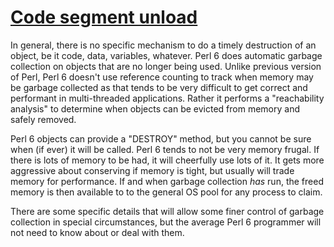 [1]: https://rosettacode.org/wiki/Code_segment_unload

# [Code segment unload][1]

In general, there is no specific mechanism to do a timely destruction of an object, be it code, data, variables, whatever. Perl 6 does automatic garbage collection on objects that are no longer being used. Unlike previous version of Perl, Perl 6 doesn't use reference counting to track when memory may be garbage collected as that tends to be very difficult to get correct and performant in multi-threaded applications. Rather it performs a "reachability analysis" to determine when objects can be evicted from memory and safely removed.



Perl 6 objects can provide a "DESTROY" method, but you cannot be sure when (if ever) it will be called. Perl 6 tends to not be very memory frugal. If there is lots of memory to be had, it will cheerfully use lots of it. It gets more aggressive about conserving if memory is tight, but usually will trade memory for performance. If and when garbage collection *has* run, the freed memory is then available to to the general OS pool for any process to claim.



There are some specific details that will allow some finer control of garbage collection in special circumstances, but the average Perl 6 programmer will not need to know about or deal with them.